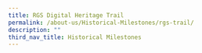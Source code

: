 ```yaml
---
title: RGS Digital Heritage Trail
permalink: /about-us/Historical-Milestones/rgs-trail/
description: ""
third_nav_title: Historical Milestones
---
```

